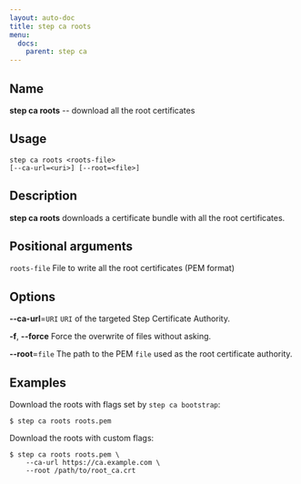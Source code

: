 ```yaml
---
layout: auto-doc
title: step ca roots
menu:
  docs:
    parent: step ca
---
```


## Name
**step ca roots** -- download all the root certificates

## Usage

```raw
step ca roots <roots-file>
[--ca-url=<uri>] [--root=<file>]
```

## Description

**step ca roots** downloads a certificate bundle with all the root
certificates.

## Positional arguments

`roots-file`
File to write all the root certificates (PEM format)

## Options


**--ca-url**=`URI`
`URI` of the targeted Step Certificate Authority.

**-f**, **--force**
Force the overwrite of files without asking.

**--root**=`file`
The path to the PEM `file` used as the root certificate authority.

## Examples

Download the roots with flags set by `step ca bootstrap`:
```shell
$ step ca roots roots.pem
```

Download the roots with custom flags:
```shell
$ step ca roots roots.pem \
    --ca-url https://ca.example.com \
    --root /path/to/root_ca.crt
```

